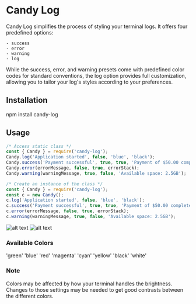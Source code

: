 # Candy Log
Candy Log simplifies the process of styling your terminal logs. It offers four predefined options: 
   
    - success
    - error 
    - warning
    - log

While the success, error, and warning presets come with predefined color codes for standard conventions, the log option provides full customization, allowing you to tailor your log's styles according to your preferences.

## Installation
npm install candy-log

## Usage
```javascript
/* Access static class */
const { Candy } = require('candy-log');  
Candy.log('Application started', false, 'blue', 'black');
Candy.success('Payment successful', true, true, 'Payment of $50.00 completed.');
Candy.error(errorMessage, false, true, errorStack);
Candy.warning(warningMessage, true, false, 'Available space: 2.5GB');

/* Create an instance of the class */
const { Candy } = require('candy-log');
const c = new Candy();
c.log('Application started', false, 'blue', 'black');
c.success('Payment successful', true, true, 'Payment of $50.00 completed.');
c.error(errorMessage, false, true, errorStack);
c.warning(warningMessage, true, false, 'Available space: 2.5GB');
```

![alt text]([https://github.com/sindre-gangeskar/candy-log/blob/master/example1.png?raw=true])
![alt text]([https://github.com/sindre-gangeskar/candy-log/blob/master/example2.png?raw=true])
### Available Colors

'green'
'blue'
'red'
'magenta'
'cyan'
'yellow'
'black'
'white'


### Note
Colors may be affected by how your terminal handles the brightness.
Changes to those settings may be needed to get good contrasts between the different colors. 

